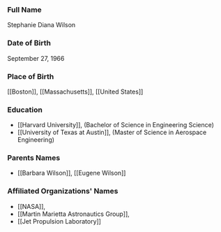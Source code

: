 ### Full Name

Stephanie Diana Wilson

### Date of Birth

September 27, 1966

### Place of Birth

[[Boston]], [[Massachusetts]], [[United States]]

### Education

- [[Harvard University]], (Bachelor of Science in Engineering Science)
- [[University of Texas at Austin]], (Master of Science in Aerospace Engineering)

### Parents Names

- [[Barbara Wilson]], [[Eugene Wilson]]

### Affiliated Organizations' Names

- [[NASA]],
- [[Martin Marietta Astronautics Group]],
- [[Jet Propulsion Laboratory]]
